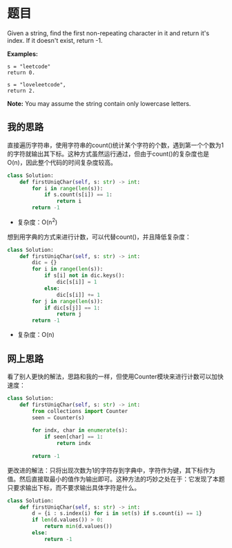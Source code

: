 # 题目

Given a string, find the first non-repeating character in it and return it's index. If it doesn't exist, return -1.

**Examples:**

```
s = "leetcode"
return 0.

s = "loveleetcode",
return 2.
```



**Note:** You may assume the string contain only lowercase letters.

## 我的思路

直接遍历字符串，使用字符串的count()统计某个字符的个数，遇到第一个个数为1的字符就输出其下标。这种方式虽然运行通过，但由于count()的复杂度也是O(n)，因此整个代码的时间复杂度较高。

```python
class Solution:
    def firstUniqChar(self, s: str) -> int:
        for i in range(len(s)):
            if s.count(s[i]) == 1:
                return i
        return -1
```

+ 复杂度：O(n<sup>2</sup>)

想到用字典的方式来进行计数，可以代替count()，并且降低复杂度：

```python
class Solution:
    def firstUniqChar(self, s: str) -> int:
        dic = {}
        for i in range(len(s)):
            if s[i] not in dic.keys():
                dic[s[i]] = 1
            else:
                dic[s[i]] += 1
        for j in range(len(s)):
            if dic[s[j]] == 1:
                return j
        return -1
```

+ 复杂度：O(n)

## 网上思路

看了别人更快的解法，思路和我的一样，但使用Counter模块来进行计数可以加快速度：

```python
class Solution:
    def firstUniqChar(self, s: str) -> int:
        from collections import Counter
        seen = Counter(s)
            
        for indx, char in enumerate(s):
            if seen[char] == 1:
                return indx
        
        return -1
```

更改进的解法：只将出现次数为1的字符存到字典中，字符作为键，其下标作为值。然后直接取最小的值作为输出即可。这种方法的巧妙之处在于：它发现了本题只要求输出下标，而不要求输出具体字符是什么。

```python
class Solution:
    def firstUniqChar(self, s: str) -> int:
        d = {i : s.index(i) for i in set(s) if s.count(i) == 1}
        if len(d.values()) > 0:
            return min(d.values())
        else:
            return -1
```

